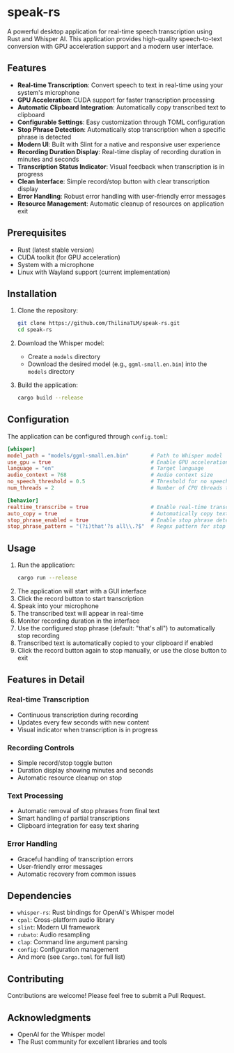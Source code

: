 # speak-rs

A powerful desktop application for real-time speech transcription using Rust and Whisper AI. This application provides high-quality speech-to-text conversion with GPU acceleration support and a modern user interface.

## Features

- **Real-time Transcription**: Convert speech to text in real-time using your system's microphone
- **GPU Acceleration**: CUDA support for faster transcription processing
- **Automatic Clipboard Integration**: Automatically copy transcribed text to clipboard
- **Configurable Settings**: Easy customization through TOML configuration
- **Stop Phrase Detection**: Automatically stop transcription when a specific phrase is detected
- **Modern UI**: Built with Slint for a native and responsive user experience
- **Recording Duration Display**: Real-time display of recording duration in minutes and seconds
- **Transcription Status Indicator**: Visual feedback when transcription is in progress
- **Clean Interface**: Simple record/stop button with clear transcription display
- **Error Handling**: Robust error handling with user-friendly error messages
- **Resource Management**: Automatic cleanup of resources on application exit

## Prerequisites

- Rust (latest stable version)
- CUDA toolkit (for GPU acceleration)
- System with a microphone
- Linux with Wayland support (current implementation)

## Installation

1. Clone the repository:

   ```bash
   git clone https://github.com/ThilinaTLM/speak-rs.git
   cd speak-rs
   ```

2. Download the Whisper model:

   - Create a `models` directory
   - Download the desired model (e.g., `ggml-small.en.bin`) into the `models` directory

3. Build the application:
   ```bash
   cargo build --release
   ```

## Configuration

The application can be configured through `config.toml`:

```toml
[whisper]
model_path = "models/ggml-small.en.bin"       # Path to Whisper model
use_gpu = true                                # Enable GPU acceleration
language = "en"                               # Target language
audio_context = 768                           # Audio context size
no_speech_threshold = 0.5                     # Threshold for no speech detection
num_threads = 2                               # Number of CPU threads to use

[behavior]
realtime_transcribe = true                    # Enable real-time transcription
auto_copy = true                              # Automatically copy text to clipboard
stop_phrase_enabled = true                    # Enable stop phrase detection
stop_phrase_pattern = "(?i)that'?s all\\.?$"  # Regex pattern for stop phrase
```

## Usage

1. Run the application:
   ```bash
   cargo run --release
   ```
2. The application will start with a GUI interface
3. Click the record button to start transcription
4. Speak into your microphone
5. The transcribed text will appear in real-time
6. Monitor recording duration in the interface
7. Use the configured stop phrase (default: "that's all") to automatically stop recording
8. Transcribed text is automatically copied to your clipboard if enabled
9. Click the record button again to stop manually, or use the close button to exit

## Features in Detail

### Real-time Transcription

- Continuous transcription during recording
- Updates every few seconds with new content
- Visual indicator when transcription is in progress

### Recording Controls

- Simple record/stop toggle button
- Duration display showing minutes and seconds
- Automatic resource cleanup on stop

### Text Processing

- Automatic removal of stop phrases from final text
- Smart handling of partial transcriptions
- Clipboard integration for easy text sharing

### Error Handling

- Graceful handling of transcription errors
- User-friendly error messages
- Automatic recovery from common issues

## Dependencies

- `whisper-rs`: Rust bindings for OpenAI's Whisper model
- `cpal`: Cross-platform audio library
- `slint`: Modern UI framework
- `rubato`: Audio resampling
- `clap`: Command line argument parsing
- `config`: Configuration management
- And more (see `Cargo.toml` for full list)

## Contributing

Contributions are welcome! Please feel free to submit a Pull Request.

## Acknowledgments

- OpenAI for the Whisper model
- The Rust community for excellent libraries and tools
